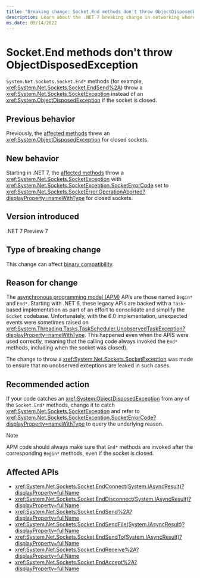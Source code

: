 ```yaml
---
title: "Breaking change: Socket.End methods don't throw ObjectDisposedException"
description: Learn about the .NET 7 breaking change in networking where Socket.End methods no longer throw ObjectDisposedException when the socket is closed.
ms.date: 09/14/2022
---
```

# Socket.End methods don't throw ObjectDisposedException

`System.Net.Sockets.Socket.End*` methods (for example, <xref:System.Net.Sockets.Socket.EndSend%2A>) throw a <xref:System.Net.Sockets.SocketException> instead of an <xref:System.ObjectDisposedException> if the socket is closed.

## Previous behavior

Previously, the [affected methods](#affected-apis) threw an <xref:System.ObjectDisposedException> for closed sockets.

## New behavior

Starting in .NET 7, the [affected methods](#affected-apis) throw a <xref:System.Net.Sockets.SocketException> with <xref:System.Net.Sockets.SocketException.SocketErrorCode> set to <xref:System.Net.Sockets.SocketError.OperationAborted?displayProperty=nameWithType> for closed sockets.

## Version introduced

.NET 7 Preview 7

## Type of breaking change

This change can affect [binary compatibility](../../categories.md#binary-compatibility).

## Reason for change

The [asynchronous programming model (APM)](../../../../standard/asynchronous-programming-patterns/asynchronous-programming-model-apm.md) APIs are those named `Begin*` and `End*`. Starting with .NET 6, these legacy APIs are backed with a `Task`-based implementation as part of an effort to consolidate and simplify the `Socket` codebase. Unfortunately, with the 6.0 implementation, unexpected events were sometimes raised on <xref:System.Threading.Tasks.TaskScheduler.UnobservedTaskException?displayProperty=nameWithType>. This happened even when the APIS were used correctly, meaning that the calling code always invoked the `End*` methods, including when the socket was closed).

The change to throw a <xref:System.Net.Sockets.SocketException> was made to ensure that no unobserved exceptions are leaked in such cases.

## Recommended action

If your code catches an <xref:System.ObjectDisposedException> from any of the `Socket.End*` methods, change it to catch <xref:System.Net.Sockets.SocketException> and refer to <xref:System.Net.Sockets.SocketException.SocketErrorCode?displayProperty=nameWithType> to query the underlying reason.

> [!NOTE]
> APM code should always make sure that `End*` methods are invoked after the corresponding `Begin*` methods, even if the socket is closed.

## Affected APIs

- <xref:System.Net.Sockets.Socket.EndConnect(System.IAsyncResult)?displayProperty=fullName>
- <xref:System.Net.Sockets.Socket.EndDisconnect(System.IAsyncResult)?displayProperty=fullName>
- <xref:System.Net.Sockets.Socket.EndSend%2A?displayProperty=fullName>
- <xref:System.Net.Sockets.Socket.EndSendFile(System.IAsyncResult)?displayProperty=fullName>
- <xref:System.Net.Sockets.Socket.EndSendTo(System.IAsyncResult)?displayProperty=fullName>
- <xref:System.Net.Sockets.Socket.EndReceive%2A?displayProperty=fullName>
- <xref:System.Net.Sockets.Socket.EndAccept%2A?displayProperty=fullName>
